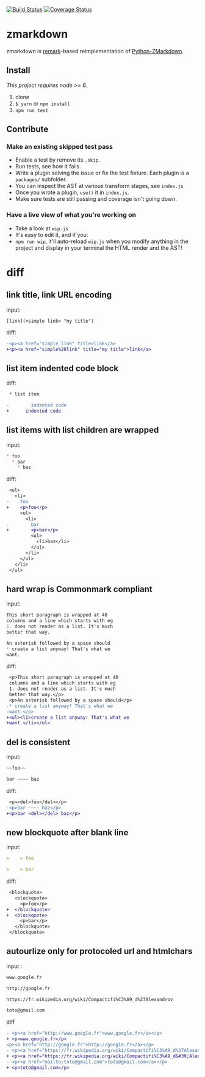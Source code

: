 [![Build Status](https://travis-ci.org/zestedesavoir/zmarkdown.svg?branch=master)](https://travis-ci.org/zestedesavoir/zmarkdown)
[![Coverage Status](https://coveralls.io/repos/github/zestedesavoir/zmarkdown/badge.svg?branch=master)](https://coveralls.io/github/zestedesavoir/zmarkdown?branch=master)

# zmarkdown

zmarkdown is [remark](https://github.com/wooorm/remark)-based reimplementation of [Python-ZMarkdown](https://github.com/zestedesavoir/Python-ZMarkdown).

## Install

*This project requires node >= 6.*

1. clone
2. `$ yarn` or `npm install`
3. `npm run test`

## Contribute

### Make an existing skipped test pass

* Enable a test by remove its `.skip`.
* Run tests, see how it fails.
* Write a plugin solving the issue or fix the test fixture. Each plugin is a `packages/` subfolder.
* You can inspect the AST at various transform stages, see `index.js`
* Once you wrote a plugin, `use()` it in `index.js`.
* Make sure tests are still passing and coverage isn't going down.

### Have a live view of what you're working on

* Take a look at `wip.js`
* It's easy to edit it, and if you:
* `npm run wip`, it'll auto-reload `wip.js` when you modify anything in the project and display in your terminal the HTML render and the AST!

# diff

## link title, link URL encoding

input:

`[link](<simple link> "my title")`

diff:

```diff
-<p><a href="simple link" title>link</a>
+<p><a href="simple%20link" title="my title">link</a>
```


## list item indented code block

diff:

```diff
 * list item

-        indented code
+      indented code
```

## list items with list children are wrapped

input:

```markdown
* foo
  * bar
    * baz
```

diff:

```diff
 <ul>
   <li>
-    foo
+    <p>foo</p>
     <ul>
       <li>
-        bar
+        <p>bar</p>
         <ul>
           <li>baz</li>
         </ul>
       </li>
     </ul>
   </li>
 </ul>
```

## hard wrap is Commonmark compliant

input:

```markdown
This short paragraph is wrapped at 40
columns and a line which starts with eg
1. does not render as a list. It's much
better that way.

An asterisk followed by a space should
* create a list anyway! That's what we
want.
```

diff:

```diff
 <p>This short paragraph is wrapped at 40
 columns and a line which starts with eg
 1. does not render as a list. It's much
 better that way.</p>
 <p>An asterisk followed by a space should</p>
-* create a list anyway! That's what we
-want.</p>
+<ul><li>create a list anyway! That's what we
+want.</li></ul>
```

## del is consistent

input:

```markdown
~~foo~~

bar ~~~~ baz
```

diff:

```diff
 <p><del>foo</del></p>
-<p>bar ~~~~ baz</p>
+<p>bar <del></del> baz</p>
```

## new blockquote after blank line

input:

```markdown
>    > foo

>    > bar
```

diff:

```diff
 <blockquote>
   <blockquote>
     <p>foo</p>
+  </blockquote>
+  <blockquote>
     <p>bar</p>
   </blockquote>
 </blockquote>
```

## autourlize only for protocoled url and htmlchars

input :

```markdown
www.google.fr

http://google.fr

https://fr.wikipedia.org/wiki/Compactifi%C3%A9_d%27Alexandrov

toto@gmail.com
```

diff

```diff
- <p><a href="http://www.google.fr">www.google.fr</a></p>
+ <p>www.google.fr</p>
<p><a href="http://google.fr">http://google.fr</a></p>
- <p><a href="https://fr.wikipedia.org/wiki/Compactifi%C3%A9_d%27Alexandrov">https://fr.wikipedia.org/wiki/Compactifi%C3%A9_d%27Alexandrov</a></p>
+ <p><a href="https://fr.wikipedia.org/wiki/Compactifi%C3%A9_d&#39;Alexandrov">https://fr.wikipedia.org/wiki/Compactifi%C3%A9_d%27Alexandrov</a></p>
- <p><a href="mailto:toto@gmail.com">toto@gmail.com</a></p>
+ <p>toto@gmail.com</p>
